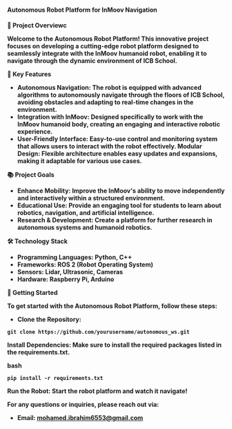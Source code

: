 <h4>Autonomous Robot Platform for InMoov Navigation<h4/>

<!-- Add an image of your robot if you have one -->
🚀 Project Overviewc



Welcome to the Autonomous Robot Platform! This innovative project focuses on developing a cutting-edge robot platform designed to seamlessly integrate with the InMoov humanoid robot, enabling it to navigate through the dynamic environment of ICB School.

🌟 Key Features


- Autonomous Navigation: The robot is equipped with advanced algorithms to autonomously navigate through the floors of ICB School, avoiding obstacles and adapting to real-time changes in the environment.
- Integration with InMoov: Designed specifically to work with the InMoov humanoid body, creating an engaging and interactive robotic experience.
- User-Friendly Interface: Easy-to-use control and monitoring system that allows users to interact with the robot effectively.
    Modular Design: Flexible architecture enables easy updates and expansions, making it adaptable for various use cases.
	


	
📚 Project Goals

- Enhance Mobility: Improve the InMoov's ability to move independently and interactively within a structured environment.
- Educational Use: Provide an engaging tool for students to learn about robotics, navigation, and artificial intelligence.
- Research & Development: Create a platform for further research in autonomous systems and humanoid robotics.

🛠️ Technology Stack

- Programming Languages: Python, C++
- Frameworks: ROS 2 (Robot Operating System)
- Sensors: Lidar, Ultrasonic, Cameras
- Hardware: Raspberry Pi, Arduino

🎯 Getting Started

To get started with the Autonomous Robot Platform, follow these steps:

- Clone the Repository:
```console
git clone https://github.com/yourusername/autonomous_ws.git
```

Install Dependencies: Make sure to install the required packages listed in the requirements.txt.

bash
```console
pip install -r requirements.txt
```
Run the Robot: Start the robot platform and watch it navigate!

For any questions or inquiries, please reach out via:

- Email: mohamed.ibrahim6553@gmail.com
